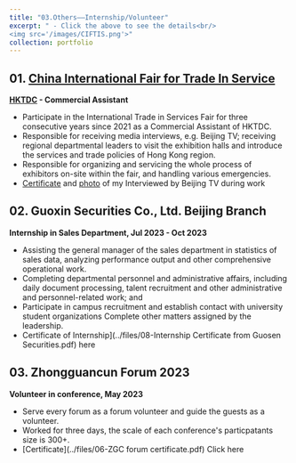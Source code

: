 ```yaml
---
title: "03.Others——Internship/Volunteer"
excerpt: " - Click the above to see the details<br/>
<img src='/images/CIFTIS.png'>"
collection: portfolio
---
```


## 01. [China International Fair for Trade In Service](https://www.ciftis.org/en/article/62543/)
**[HKTDC](https://aboutus.hktdc.com/en/) - Commercial Assistant** 
 - Participate in the International Trade in Services Fair for three consecutive years since 2021 as a Commercial Assistant of HKTDC.
 - Responsible for receiving media interviews, e.g. Beijing TV; receiving regional departmental leaders to visit the exhibition halls and introduce the services and trade policies of Hong Kong region.
 - Responsible for organizing and servicing the whole process of exhibitors on-site within the fair, and handling various emergencies.
 - [Certificate](../images/CIFTIS_proof.png) and [photo](../images/CIFTIS_interview.png) of my Interviewed by Beijing TV during work

## 02.  Guoxin Securities Co., Ltd. Beijing Branch
**Internship in Sales Department,  Jul 2023 - Oct 2023**
 - Assisting the general manager of the sales department in statistics of sales data, analyzing performance output and other comprehensive operational work.
 - Completing departmental personnel and administrative affairs, including daily document processing, talent recruitment and other administrative and personnel-related work; and
 - Participate in campus recruitment and establish contact with university student organizations
Complete other matters assigned by the leadership.
 - Certificate of Internship](../files/08-Internship Certificate from Guosen Securities.pdf)  here


## 03. Zhongguancun Forum 2023
**Volunteer in conference, May 2023**
 - Serve every forum as a forum volunteer and guide the guests as a volunteer.
 - Worked for three days, the scale of each conference's particpatants size is 300+.
 - [Certificate](../files/06-ZGC forum certificate.pdf) Click here

